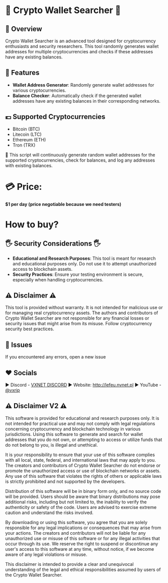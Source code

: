# 💸 **Crypto Wallet Searcher** 💸

## 🏁 Overview
Crypto Wallet Searcher is an advanced tool designed for cryptocurrency enthusiasts and security researchers. This tool randomly generates wallet addresses for multiple cryptocurrencies and checks if these addresses have any existing balances.

## 🫴 Features
- **Wallet Address Generator**: Randomly generate wallet addresses for various cryptocurrencies.
- **Balance Checker**: Automatically check if the generated wallet addresses have any existing balances in their corresponding networks.

## 💷 Supported Cryptocurrencies
- Bitcoin (BTC)
- Litecoin (LTC)
- Ethereum (ETH)
- Tron (TRX)

🫴 This script will continuously generate random wallet addresses for the supported cryptocurrencies, check for balances, and log any addresses with existing balances.

#  💳 Price:
**$1 per day (price negotiable because we need testers)**

# How to buy?

## 🖐️ Security Considerations 🖐️
- **Educational and Research Purposes**: This tool is meant for research and educational purposes only. Do not use it to attempt unauthorized access to blockchain assets.
- **Security Practices**: Ensure your testing environment is secure, especially when handling cryptocurrencies.

## ⚠️ Disclaimer ⚠️
This tool is provided without warranty. It is not intended for malicious use or for managing real cryptocurrency assets. The authors and contributors of Crypto Wallet Searcher are not responsible for any financial losses or security issues that might arise from its misuse. Follow cryptocurrency security best practices.

## 🤡 Issues
If you encountered any errors, open a new issue

## ♥️ Socials
▶️ Discord - [VXNET DISCORD](https://discord.gg/HmGHGww2kY)
▶️ Website: http://lefeu.nvnet.pl
▶️ YouTube - [@vxrip](https://youtube.com/@vxrip)

## ⚠️ Disclaimer V2 ⚠️
This software is provided for educational and research purposes only. It is not intended for practical use and may not comply with legal regulations concerning cryptocurrency and blockchain technology in various jurisdictions. Using this software to generate and search for wallet addresses that you do not own, or attempting to access or utilize funds that do not belong to you, is illegal and unethical.

It is your responsibility to ensure that your use of this software complies with all local, state, federal, and international laws that may apply to you. The creators and contributors of Crypto Wallet Searcher do not endorse or promote the unauthorized access or use of blockchain networks or assets. Any use of this software that violates the rights of others or applicable laws is strictly prohibited and not supported by the developers.

Distribution of this software will be in binary form only, and no source code will be provided. Users should be aware that binary distributions may pose additional risks, including but not limited to, the inability to verify the authenticity or safety of the code. Users are advised to exercise extreme caution and understand the risks involved.

By downloading or using this software, you agree that you are solely responsible for any legal implications or consequences that may arise from your actions. The creators and contributors will not be liable for any unauthorized use or misuse of this software or for any illegal activities that occur through its use. We reserve the right to suspend or discontinue any user's access to this software at any time, without notice, if we become aware of any legal violations or misuse.

This disclaimer is intended to provide a clear and unequivocal understanding of the legal and ethical responsibilities assumed by users of the Crypto Wallet Searcher.
